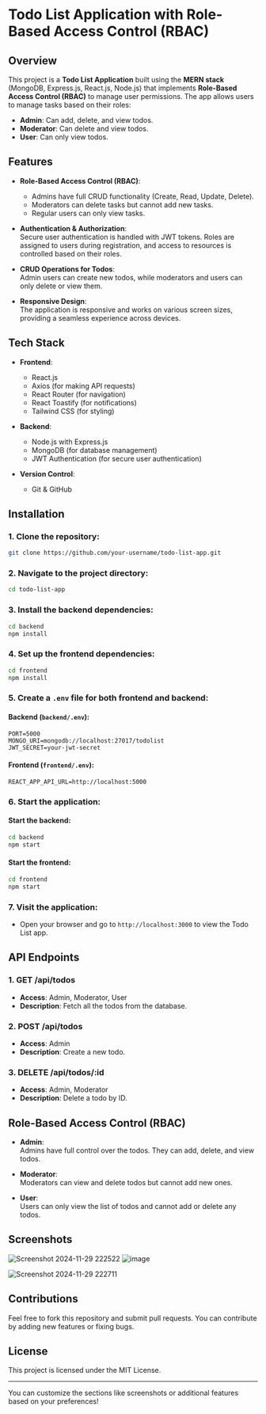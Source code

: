 

# Todo List Application with Role-Based Access Control (RBAC)

## Overview

This project is a **Todo List Application** built using the **MERN stack** (MongoDB, Express.js, React.js, Node.js) that implements **Role-Based Access Control (RBAC)** to manage user permissions. The app allows users to manage tasks based on their roles:  
- **Admin**: Can add, delete, and view todos.
- **Moderator**: Can delete and view todos.
- **User**: Can only view todos.

## Features

- **Role-Based Access Control (RBAC)**:  
  - Admins have full CRUD functionality (Create, Read, Update, Delete).
  - Moderators can delete tasks but cannot add new tasks.
  - Regular users can only view tasks.
  
- **Authentication & Authorization**:  
  Secure user authentication is handled with JWT tokens. Roles are assigned to users during registration, and access to resources is controlled based on their roles.

- **CRUD Operations for Todos**:  
  Admin users can create new todos, while moderators and users can only delete or view them.

- **Responsive Design**:  
  The application is responsive and works on various screen sizes, providing a seamless experience across devices.

## Tech Stack

- **Frontend**:  
  - React.js  
  - Axios (for making API requests)  
  - React Router (for navigation)  
  - React Toastify (for notifications)  
  - Tailwind CSS (for styling)

- **Backend**:  
  - Node.js with Express.js  
  - MongoDB (for database management)  
  - JWT Authentication (for secure user authentication)

- **Version Control**:  
  - Git & GitHub

## Installation

### 1. Clone the repository:

```bash
git clone https://github.com/your-username/todo-list-app.git
```

### 2. Navigate to the project directory:

```bash
cd todo-list-app
```

### 3. Install the backend dependencies:

```bash
cd backend
npm install
```

### 4. Set up the frontend dependencies:

```bash
cd frontend
npm install
```

### 5. Create a `.env` file for both frontend and backend:

#### Backend (`backend/.env`):

```env
PORT=5000
MONGO_URI=mongodb://localhost:27017/todolist
JWT_SECRET=your-jwt-secret
```

#### Frontend (`frontend/.env`):

```env
REACT_APP_API_URL=http://localhost:5000
```

### 6. Start the application:

#### Start the backend:

```bash
cd backend
npm start
```

#### Start the frontend:

```bash
cd frontend
npm start
```

### 7. Visit the application:

- Open your browser and go to `http://localhost:3000` to view the Todo List app.

## API Endpoints

### **1. GET /api/todos**

- **Access**: Admin, Moderator, User  
- **Description**: Fetch all the todos from the database.

### **2. POST /api/todos**

- **Access**: Admin  
- **Description**: Create a new todo.

### **3. DELETE /api/todos/:id**

- **Access**: Admin, Moderator  
- **Description**: Delete a todo by ID.

## Role-Based Access Control (RBAC)

- **Admin**:  
  Admins have full control over the todos. They can add, delete, and view todos.
  
- **Moderator**:  
  Moderators can view and delete todos but cannot add new ones.

- **User**:  
  Users can only view the list of todos and cannot add or delete any todos.

## Screenshots

![Screenshot 2024-11-29 222522](https://github.com/user-attachments/assets/d7c16e39-312b-424d-8c10-c9426a5aaad6)
![image](https://github.com/user-attachments/assets/fdb6030c-24ff-48ed-bf9e-fad7c0a67f58)

![Screenshot 2024-11-29 222711](https://github.com/user-attachments/assets/727efac1-5327-48b6-a153-95a60827dddc)


## Contributions

Feel free to fork this repository and submit pull requests. You can contribute by adding new features or fixing bugs.

## License

This project is licensed under the MIT License.

---

You can customize the sections like screenshots or additional features based on your preferences!
